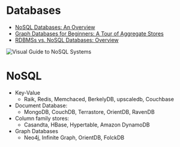 # Databases

- [NoSQL Databases: An Overview](https://www.thoughtworks.com/insights/blog/nosql-databases-overview)
- [Graph Databases for Beginners: A Tour of Aggregate Stores](https://neo4j.com/blog/aggregate-stores-tour/)
- [RDBMSs vs. NoSQL Databases: Overview](http://maxivak.com/rdbms-vs-nosql-databases/)

![Visual Guide to NoSQL Systems](http://maxivak.com/wp-content/uploads/2011/07/media_httpfarm5static_mevIk.png)

# NoSQL
- Key-Value
	- Raik, Redis, Memchaced, BerkelyDB, upscaledb, Couchbase
- Document Database:
	- MongoDB, CouchDB, Terrastore, OrientDB, RavenDB
- Column family stores:
	- Casandta, HBase, Hypertable, Amazon DynamoDB
- Graph Databases
	- Neo4j, Infinite Graph, OrientDB, FolckDB

